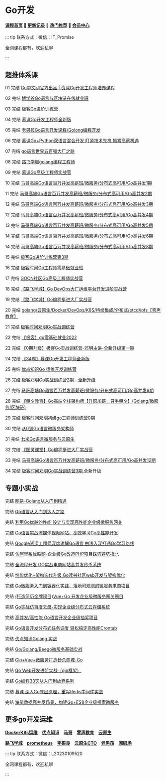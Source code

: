 # Go开发

#### [**课程首页**](../../README.md) 💖 [**更新记录**](./gxjl-2024.md) 💖 [**热门推荐**](./rmtj.md) 💖 [**会员中心**](./vip.md)

::: tip
联系方式：微信：IT_Promise

全网课程都有，欢迎私聊

:::

## **超推体系课**

01 完结 [Go中文网官方出品 | 资深Go开发工程师培养课程](https://studygolang.com/articles/24793#reply9)

02 完结 [博学谷Go语言与区块链在线就业班](https://www.boxuegu.com/class/detail-1125.html)

03 完结 [极客Go进阶训练营](https://u.geekbang.org/subject/go/1000607)

04 完结 [慕课Go开发工程师全新版](https://class.imooc.com/sale/go)

05 完结 [老男孩Go语言开发课程/Golong编程开发](https://ke.qq.com/course/3060393)

06 完结 [慕课Go+Python双语言混合开发 盯紧技术先机 抓紧高薪机遇](https://coding.imooc.com/class/469.html)

07 完结 [go语言世界五百强大厂之路](https://edu.51cto.com/topic/3994.html)

08 完结 [路飞学城golang编程工程师](https://www.luffycity.com/light-course/go)

09 完结 [慕课Go高级工程师实战营](https://class.imooc.com/sale/golive)

10 完结 [马哥高端Go语言百万并发高薪班/微服务/分布式高可用/Go高并发1期](https://ke.qq.com/course/406096)

11 完结 [马哥高端Go语言百万并发高薪班/微服务/分布式高可用/Go高并发2期](https://ke.qq.com/course/406096)

12 完结 [马哥高端Go语言百万并发高薪班/微服务/分布式高可用/Go高并发3期](https://ke.qq.com/course/406096)

12 完结 [马哥高端Go语言百万并发高薪班/微服务/分布式高可用/Go高并发4期](https://ke.qq.com/course/406096)

13 完结 [马哥高端Go语言百万并发高薪班/微服务/分布式高可用/Go高并发5期](https://ke.qq.com/course/406096)

14 完结 [马哥高端Go语言百万并发高薪班/微服务/分布式高可用/Go高并发6期](https://ke.qq.com/course/406096)

14 完结 [马哥高端Go语言百万并发高薪班/微服务/分布式高可用/Go高并发8期](https://ke.qq.com/course/406096)

15 完结 [极客Go进阶训练营第3期](https://u.geekbang.org/subject/go)

16 完结 [极客时间Go工程师零基础就业班](https://u.geekbang.org/subject/basicgo)

17 完结 [GOCN社区Go高级工程师实战营](https://learn.gocn.vip/course)

18 完结 [【路飞学城】Go DevOps大厂运维平台开发进阶实战营](https://www.luffycity.com/light-course)

19 完结 [【路飞学城】Go编程挺进⼤⼚实战营](https://www.luffycity.com/light-course)

20 完结 [golang/云原生/Docker/DevOps/K8S/持续集成/分布式/etcd/ipfs【零声教育】](https://ke.qq.com/course/3384068)

21 完结 [极客时间邓明Go实战训练营](https://u.geekbang.org/subject/go2nd)

22 完结 [【极客】go零基础就业2022](https://u.geekbang.org/subject/basicgo)

22 完结 [【0期升级】极客Go实战训练营-邓明主讲-全新升级第一期](https://u.geekbang.org/subject/go2nd)

24 完结 [【34周】慕课Go开发工程师全新版](https://class.imooc.com/sale/newgo)

25 完结 [优点知识Go 运维开发训练营](https://youdianzhishi.com/web/course/1035)

26 完结 [极客邓明Go实战训练营2期 - 全新升级](https://u.geekbang.org/subject/go2nd)

27 完结 [马哥高端Go语言百万并发高薪班/微服务/分布式高可用/Go高并发9期](https://ke.qq.com/course/406096)

28 完结 [【朝夕教育】Go高端全栈架构师【升职加薪，只争朝夕】(Golang/微服务/区块链)](https://ke.qq.com/course/5027527)

29 完结 [极客时间邓明初级go工程师训练营0期](https://u.geekbang.org/subject/go3rd)

30 完结 [从0到Go语言微服务架构师](https://edu.51cto.com/course/32246.html)

31 完结 [七米Go语言微服务与云原生](https://study.163.com/course/introduction.htm?courseId=1212937804)

32 完结 [【图灵课堂】Go编程挺进大厂实战营](https://vip.tulingxueyuan.cn/p/t_pc/goods_pc_detail/goods_detail/p_62a6f065e4b0d4f489aa1325)

33 完结 [马哥高端Go语言百万并发高薪班/微服务/分布式高可用/Go高并发12期](https://ke.qq.com/course/406096)

34 完结 [极客时间邓明Go实战训练营3期 ](https://u.geekbang.org/subject/go2nd)全新升级

## **专题小实战**

完结 [网易-Golang从入门到精通](https://study.163.com/course/introduction/1004720008.htm)

完结 [Go语言从入门到达人之路](https://coding.imooc.com/learningpath/route?pathId=5)

完结 [利用Go优越的性能 设计与实现高性能企业级微服务网关](https://coding.imooc.com/class/436.html)

完结 [Go语言实战流媒体视频网站，高效学习Go高性能开发](https://coding.imooc.com/class/227.html)

完结 [Google资深工程师深度讲解Go语言 由浅入深打通Go学习路线](https://coding.imooc.com/class/180.html)

完结 [仿阿里系优酷网-企业级Go改造PHP项目踩坑避坑指北](https://coding.imooc.com/class/443.html)

完结 [全流程开发 GO实战电商网站高并发秒杀系统](https://coding.imooc.com/class/347.html)

完结 [性能优化+架构迭代升级 Go读书社区web开发与架构优化](https://coding.imooc.com/class/403.html)

完结 [Go微服务入门到容器化实践，落地可观测的微服务电商项目](https://coding.imooc.com/class/447.html)

完结 [(打造简历金牌项目)Vue+Go 开发企业级微服务网关项目](https://coding.imooc.com/class/436.html)

完结 [Go实战仿百度云盘-实现企业级分布式云存储系统](https://coding.imooc.com/class/323.html)

完结 [高并发/高性能 Go语言开发企业级抽奖项目](https://coding.imooc.com/class/295.html)

完结 [Go语言开发分布式任务调度 轻松搞定高性能Crontab](https://coding.imooc.com/class/281.html)

完结 [优点知识Golang 实战](https://youdianzhishi.com/web/course/1011)

完结 [Go/Golang/Beego微服务基础实战](https://study.163.com/course/introduction/1209977452.htm)

完结 [Gin+Vue+微服务打造秒杀商城-Go](https://study.163.com/course/introduction/1210803856.htm)

完结 [Go Web开发进阶实战（gin框架）](https://study.163.com/course/introduction/1210171207.htm)

完结 [Go编程33天从入门到放弃系列](https://www.luffycity.com/actual-course/69/chapter)

完结 [慕课 深入Go底层原理，重写Redis中间件实战](https://coding.m.imooc.com/classindex.html?cid=576)

完结 [海量数据高并发场景，构建Go+ES8企业级搜索微服务](https://coding.imooc.com/class/chapter/579.html#Anchor)



## **更多go开发运维**

[**DockerK8s运维**](./DockerK8s.md) [**优点知识**](./youdian.md) [**马哥**](./mage.md) [**零声教育**](./lsjy.md) [**云原生**](./yunyuanssheng.md)

[**路飞学城**](./lufei.md) [**prometheus**](./prometheus.md) [**李振良**](./lizhenlaing.md) [**云原生CTO**](./yysCTO.md) [**老男孩**](./laonanhai.md) [**阅码场**](https://shop.yomocode.com/)



::: tip
联系方式：微信：L20230109520

全网课程都有，欢迎私聊

 

:::

